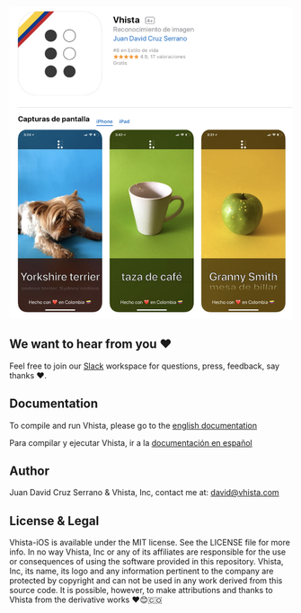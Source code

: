 ![Readme Cover](README_COVER.png?raw=true "Cover")

## We want to hear from you ❤

Feel free  to join our [Slack](https://join.slack.com/t/vhistainc/shared_invite/enQtNzA5NjI3ODYzNDQxLWIzMzE0MDg1ZDBiMjg1MmQ4NWMwOTdlNzc5MDc0MGRkMmU3ODEyZjMyODE0NDhlYzQ1Yzc0ODE1MGFlZmE2Mjc) workspace for questions, press, feedback, say thanks ❤.

## Documentation

To compile and run Vhista, please go to the [english documentation](https://github.com/VhistaInc/Vhista-iOS/blob/master/Documentation/ENGLISH_BUILD.md)

Para compilar y ejecutar Vhista, ir a la [documentación en español](https://github.com/VhistaInc/Vhista-iOS/blob/master/Documentation/ESPANOL_BUILD.md)

## Author

Juan David Cruz Serrano & Vhista, Inc, contact me at: [david@vhista.com](mailto:david@vhista.com)

## License & Legal

Vhista-iOS is available under the MIT license. See the LICENSE file for more info. In no way Vhista, Inc or any of its affiliates are responsible for the use or consequences of using the software provided in this repository. Vhista, Inc, its name, its logo and any information pertinent to the company are protected by copyright and can not be used in any work derived from this source code. It is possible, however, to make attributions and thanks to Vhista from the derivative works ❤️😊🇨🇴
